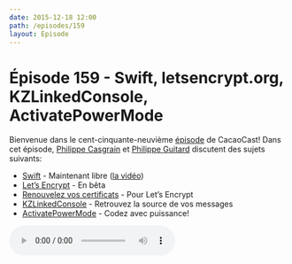 ```yaml
---
date: 2015-12-18 12:00
path: /episodes/159
layout: Episode
---
```

# Épisode 159 - Swift, letsencrypt.org, KZLinkedConsole, ActivatePowerMode
<p>Bienvenue dans le cent-cinquante-neuvième <a href="https://cacaocast.com/media/cacaocast_159.mp3" title="CacaoCast Episode 159">épisode</a> de CacaoCast! Dans cet épisode, <a href="http://www.twitter.com/philippec" title="Philippe Casgrain sur Twitter">Philippe Casgrain</a> et <a href="http://www.twitter.com/philippeguitard" title="Philippe Guitard sur Twitter">Philippe Guitard</a> discutent des sujets suivants:</p>
<ul><li><a href="https://swift.org" title="Swift">Swift</a> - Maintenant libre (<a href="https://www.youtube.com/watch?v=WETNzj1NpiA" title="la vidéo">la vidéo</a>)</li>
<li><a href="https://letsencrypt.org" title="Let’s Encrypt">Let’s Encrypt</a> - En bêta</li>
<li><a href="https://github.com/diafygi/acme-tiny" title="Renouvelez vos certificats">Renouvelez vos certificats</a> - Pour Let’s Encrypt</li>
<li><a href="https://github.com/krzysztofzablocki/KZLinkedConsole" title="KZLinkedConsole">KZLinkedConsole</a> - Retrouvez la source de vos messages</li>
<li><a href="https://github.com/poboke/ActivatePowerMode/blob/master/README.md" title="ActivatePowerMode">ActivatePowerMode</a> - Codez avec puissance!</li>
</ul>
<p><audio controls><source src="https://cacaocast.com/media/cacaocast_159.mp3" type="audio/mpeg"><source src="https://cacaocast.com/media/cacaocast_159.mp3" type="audio/mp4">Votre navigateur ne supporte pas l'élément audio / Your browser does not support the audio element.</audio></p>
